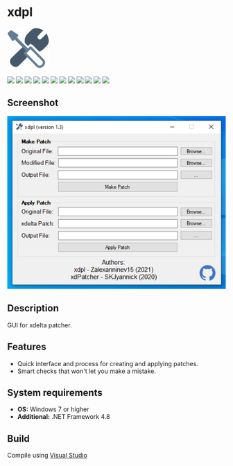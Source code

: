 # xdpl

![](https://github.com/Zalexanninev15/xdpl/blob/master/logo.png?raw=true)

[![](https://img.shields.io/badge/platform-Windows-informational)](https://github.com/Zalexanninev15/xdpl)
[![](https://img.shields.io/badge/written_on-.NET_Framework_4.8-512BD4.svg?logo=dotnet)](https://dotnet.microsoft.com/download/dotnet-framework/net48)
[![](https://img.shields.io/badge/written_on-C%23-%23239120.svg?logo=sharp&logoColor=white)](https://github.com/Zalexanninev15/xdpl)
[![](https://img.shields.io/github/v/release/Zalexanninev15/xdpl)](https://github.com/Zalexanninev15/xdpl/releases/latest)
[![](https://img.shields.io/github/downloads/Zalexanninev15/xdpl/total.svg)](https://github.com/Zalexanninev15/xdpl/releases)
[![](https://img.shields.io/github/last-commit/Zalexanninev15/xdpl)](https://github.com/Zalexanninev15/xdpl/commits/master)
[![](https://img.shields.io/github/stars/Zalexanninev15/xdpl.svg)](https://github.com/Zalexanninev15/xdpl/stargazers)
[![](https://img.shields.io/github/forks/Zalexanninev15/xdpl.svg)](https://github.com/Zalexanninev15/xdpl/network/members)
[![](https://img.shields.io/github/issues/Zalexanninev15/xdpl.svg)](https://github.com/Zalexanninev15/xdpl/issues?q=is%3Aopen+is%3Aissue)
[![](https://img.shields.io/github/issues-closed/Zalexanninev15/xdpl.svg)](https://github.com/Zalexanninev15/xdpl/issues?q=is%3Aissue+is%3Aclosed)
[![](https://img.shields.io/badge/license-GPLv3-ligthgreen.svg)](LICENSE)
[![](https://img.shields.io/badge/Donate-FFDD00.svg?logo=buymeacoffee&logoColor=black)](https://z15.neocities.org/donate)

## Screenshot
![](https://github.com/Zalexanninev15/xdpl/blob/master/screenshot.png?raw=true)

## Description
GUI for xdelta patcher.

## Features

* Quick interface and process for creating and applying patches.
* Smart checks that won't let you make a mistake.

## System requirements
* **OS:** Windows 7 or higher
* **Additional:** .NET Framework 4.8

## Build
Compile using [Visual Studio](https://visualstudio.microsoft.com/vs)
